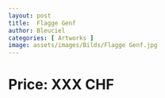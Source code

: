 ```yaml
---
layout: post
title:  Flagge Genf
author: Bleuciel
categories: [ Artworks ]
image: assets/images/Bilds/Flagge Genf.jpg
---
```

# Price: XXX CHF
